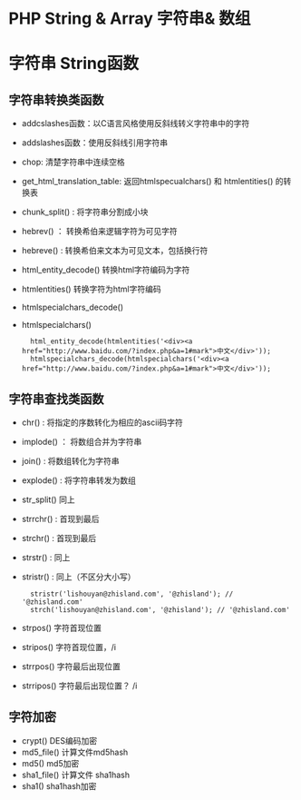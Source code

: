 PHP String & Array  字符串& 数组
=============

# 字符串 String函数

## 字符串转换类函数

* addcslashes函数：以C语言风格使用反斜线转义字符串中的字符
* addslashes函数：使用反斜线引用字符串
* chop: 清楚字符串中连续空格
* get_html_translation_table: 返回htmlspecualchars() 和 htmlentities() 的转换表
* chunk_split() : 将字符串分割成小块
* hebrev() ： 转换希伯来逻辑字符为可见字符
* hebreve() : 转换希伯来文本为可见文本，包括换行符

* html_entity_decode() 转换html字符编码为字符
* htmlentities() 转换字符为html字符编码
* htmlspecialchars_decode()
* htmlspecialchars()
	
		html_entity_decode(htmlentities('<div><a href="http://www.baidu.com/?index.php&a=1#mark">中文</div>'));
		htmlspecialchars_decode(htmlspecialchars('<div><a href="http://www.baidu.com/?index.php&a=1#mark">中文</div>'));

## 字符串查找类函数

* chr() : 将指定的序数转化为相应的ascii码字符
* implode() ： 将数组合并为字符串
* join() : 将数组转化为字符串
* explode() : 将字符串转发为数组
* str_split() 同上

* strrchr() : 首现到最后 
* strchr() : 首现到最后
* strstr() : 同上
* stristr() : 同上（不区分大小写）

		stristr('lishouyan@zhisland.com', '@zhisland'); // '@zhisland.com'
		strch('lishouyan@zhisland.com', '@zhisland'); // '@zhisland.com'

* strpos() 字符首现位置
* stripos() 字符首现位置，/i
* strrpos() 字符最后出现位置
* strripos() 字符最后出现位置？ /i

## 字符加密

* crypt() DES编码加密
* md5_file() 计算文件md5hash
* md5() md5加密
* sha1_file()  计算文件 sha1hash
* sha1() sha1hash加密

